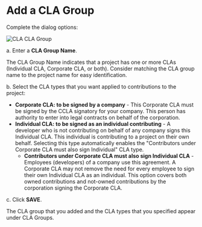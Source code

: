 # Add a CLA Group

Complete the dialog options:

​![CLA CLA Group](https://firebasestorage.googleapis.com/v0/b/gitbook-28427.appspot.com/o/assets%2F-LuWIT3NfRhMt-F50U5n%2F-LuXUenJzl7sWiTp19eT%2F-LuXUgYXq_Ll_nt7CN9f%2Fcla-cla-group.png?generation=1574684258854286&alt=media)​

a. Enter a **CLA Group Name**.

The CLA Group Name indicates that a project has one or more CLAs \(Individual CLA, Corporate CLA, or both\). Consider matching the CLA group name to the project name for easy identification.

b. Select the CLA types that you want applied to contributions to the project:

* **Corporate CLA: to be signed by a company** - This Corporate CLA must be signed by the CCLA signatory for your company. This person has authority to enter into legal contracts on behalf of the corporation.
* **Individual CLA: to be signed as an individual contributing** - A developer who is not contributing on behalf of any company signs this Individual CLA. This individual is contributing to a project on their own behalf. Selecting this type automatically enables the "Contributors under Corporate CLA must also sign Individual" CLA type.
  * **Contributors under Corporate CLA must also sign Individual CLA** - Employees \(developers\) of a company use this agreement. A Corporate CLA may not remove the need for every employee to sign their own Individual CLA as an individual. This option covers both owned contributions and not-owned contributions by the corporation signing the Corporate CLA.

c. Click **SAVE**.

The CLA group that you added and the CLA types that you specified appear under CLA Groups.


